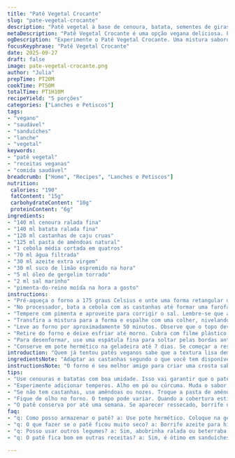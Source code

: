 ```yaml
---
title: "Patê Vegetal Crocante"
slug: "pate-vegetal-crocante"
description: "Patê vegetal à base de cenoura, batata, sementes de girassol e pasta de amêndoas. Feito no forno até dourar, ideal para sanduíches e lanches. Receita vegana, sem glúten, lactose, ovos nem derivados animais. Traz textura firme, sabor levemente cítrico com toque de gergelim torrado e óleo de oliva para maciez. Conserva bem na geladeira, perfeito para preparar com antecedência. Substituí sementes por castanhas para um aroma mais quente e aumentei a quantidade de cenoura para doçura natural. Cozimento no forno ajustado para uniformidade, sem ressecar. Versão prática, simples, eficiente, que aprimorei testando textura e sabores para fugir do patê pastoso tradicional."
metaDescription: "Patê Vegetal Crocante é uma opção vegana deliciosa. Feito com cenoura, batata e castanhas. Perfeito para sanduíches e lanches."
ogDescription: "Experimente o Patê Vegetal Crocante. Uma mistura saborosa que combina vegetais e castanhas. Ideal para variar seus lanches."
focusKeyphrase: "Patê Vegetal Crocante"
date: 2025-09-27
draft: false
image: pate-vegetal-crocante.png
author: "Julia"
prepTime: PT20M
cookTime: PT50M
totalTime: PT1H10M
recipeYield: "5 porções"
categories: ["Lanches e Petiscos"]
tags:
- "vegano"
- "saudável"
- "sanduíches"
- "lanche"
- "vegetal"
keywords:
- "patê vegetal"
- "receitas veganas"
- "comida saudável"
breadcrumb: ["Home", "Recipes", "Lanches e Petiscos"]
nutrition: 
 calories: "190"
 fatContent: "15g"
 carbohydrateContent: "10g"
 proteinContent: "6g"
ingredients:
- "140 ml cenoura ralada fina"
- "140 ml batata ralada fina"
- "120 ml castanhas de caju cruas"
- "125 ml pasta de amêndoas natural"
- "1 cebola média cortada em quatros"
- "70 ml água filtrada"
- "30 ml azeite extra virgem"
- "30 ml suco de limão espremido na hora"
- "5 ml óleo de gergelim torrado"
- "2 ml sal marinho"
- "pimenta-do-reino moída na hora a gosto"
instructions:
- "Pré-aqueça o forno a 175 graus Celsius e unte uma forma retangular de 20x10 cm generosamente com azeite para evitar que grude."
- "No processador, bata a cebola com as castanhas até formar uma farofa grossa. Adicione a cenoura, batata ralada, pasta de amêndoas, água, suco de limão, óleo de gergelim e sal. Pulse até conseguir uma mistura homogênea, porém com textura, sem ficar completamente lisa."
- "Tempere com pimenta e aproveite para corrigir o sal. Lembre-se que a pasta tem que ficar saborosa crua, pois assada ela muda pouco."
- "Transfira a mistura para a forma e espalhe com uma colher, nivelando bem. Não aperte demais, o ar preso ajuda na textura leve."
- "Leve ao forno por aproximadamente 50 minutos. Observe que o topo deve dourar, com as bordas ligeiramente firmes. No centro, depois de uns 40 minutos, toque com a ponta da faca: se sair seca, está no ponto. Caso contrário, continue até a massa mostrar resistência ao toque."
- "Retire do forno e deixe esfriar até morno. Cubra com filme plástico entrar em contato para evitar ressecamento e leve para a geladeira por no mínimo uma hora para firmar."
- "Para desenformar, use uma espátula fina para soltar pelas bordas antes de virar. Corte em fatias generosas para sanduíches ou torradas."
- "Conserve em pote hermético na geladeira até 7 dias. Se começar a ressecar, borrife um pouco de azeite para hidratar antes de servir."
introduction: "Quem já tentou patês veganos sabe que a textura lisa demais pode ser um problema na hora de passar no pão, fica melado, perde a graça. Descobri que incorporar castanhas ao invés de só sementes de girassol traz mais corpo e uma mordida mais interessante. O segredo está em equilibrar crocância e cremosidade, usando pasta de amêndoas para dar liga e óleos para maciez. Além disso, usar cenoura e batata ralada fina adiciona umidade natural, evitando aquele vazio seco no meio. No forno, o toque dourado com aroma de cebola e gergelim tostado transforma a coisa inteira, trazendo notas aromáticas que deixam o patê mais complexo. A geladeira é o momento mágico: a mistura firma, as fatias ficam firmes, dando satisfação no primeiro corte. Para quem gosta de variar, trocar castanhas de caju por nozes ou amêndoas dá um twist diferente e mantém a proposta vegana sem dificuldades."
ingredientsNote: "Adaptar as castanhas segundo o que você tem disponível: sementes de girassol podem ser substituídas por castanhas de caju, amêndoas ou até nozes para variar o sabor. As cenouras e batatas raladas proporcionam umidade e textura, importante para um patê que não esfarele ou fique seco. Use pasta de amêndoas natural, sem açúcar ou sal, para manter o equilíbrio. O óleo de gergelim torrado é delicado, não exagere para não sobrecarregar o sabor. O limão ajuda a equilibrar doces e amargos, além de ajudar na conservação. Sempre escolha cebolas firmes, se possível orgânicas, para melhor aroma. Água é para dar liga, mas cuide para não deixar a massa líquida; bata aos poucos e cheque a textura no processador."
instructionsNote: "O forno é seu melhor amigo para criar uma crosta saborosa e fixar a textura do patê. A forma untada evita o ressecamento nas bordas e ajuda na desmoldagem. Acompanhe visualmente o início da coloração dourada nas bordas e no topo para evitar que a mistura asse demais e fique ressecada. O toque com a faca é seu teste final para a consistência, a massa precisa estar firme, porém ainda um pouco macia no centro. Deixe esfriar sempre antes de refrigerar para evitar condensação dentro da embalagem, o que pode alterar sabor e textura. Na hora de desenformar, cuidado para não quebrar as fatias, a espátula fina é ideal. Se o patê começar a secar após alguns dias, borrife um fio de azeite e deixe agir alguns minutos antes de usar. Essa rotina mantém a cremosidade e sabor por mais tempo."
tips:
- "Use cenouras e batatas com boa umidade. Isso vai garantir que o patê não fique seco. Também dá textura. Se a mistura estiver muito líquida, adicione mais castanhas. Assim, ela mantém a firmeza."
- "Experimente adicionar temperos. Alho em pó ou cúrcuma. Muda o sabor. O limão ajuda a realçar. Preste atenção no ácido, não coloque muito, pode mudar o equilíbrio."
- "Se não tem castanhas, use amêndoas ou nozes. Troque a pasta de amêndoas por tahine. A textura vai mudar, mas o sabor fica bom. O importante é que você encontre o que funciona na sua cozinha."
- "Fique de olho no forno. O tempo pode variar. Quando a cobertura estiver dourada, é hora de tirar do forno. Toque no centro com a faca e verifique se a mistura está firme. Sempre deixe esfriar antes de refrigerar."
- "O patê conserva por até uma semana. Se aparecer ressecado, borrife um pouco de azeite na superfície. Deixe descansar. Isso ajuda a recuperar a umidade. Cuidado para não exagerar."
faq:
- "q: Como posso armazenar o patê? a: Use pote hermético. Coloque na geladeira. Se começar a ressecar, adicione azeite. Pode deixar por até 7 dias."
- "q: O que fazer se o patê ficou muito seco? a: Borrife azeite para hidratar. Deixe repousar um tempo. Pode adicionar mais água, mas pouco de cada vez. Busque a textura certa."
- "q: Posso usar outros legumes? a: Sim, abobrinha ralada ou beterraba funcionam. Muda o sabor, mas é uma boa forma de inovar na receita. O fundamental é garantir que eles tragam umidade."
- "q: O patê fica bom em outras receitas? a: Sim, é ótimo em sanduíches ou torradas. Também funciona como acompanhamento em saladas. A versatilidade é boa, use a imaginação."

---
```

